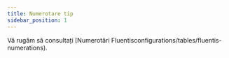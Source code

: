```yaml
---
title: Numerotare tip
sidebar_position: 1
---
```


Vă rugăm să consultați [Numerotări Fluentisconfigurations/tables/fluentis-numerations).